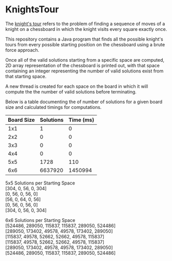 KnightsTour
===========

The [knight's tour](https://en.wikipedia.org/wiki/Knight%27s_tour) refers to
the problem of finding a sequence of moves of a knight on a chessboard in which 
the knight visits every square exactly once. 

This repository contains a Java program that finds all the possible knight's tours
from every possible starting position on the chessboard using a brute force approach.

Once all of the valid solutions starting from a specific space are computed, 2D array representation of 
the chessboard is printed out, with that space containing an integer representing the number of valid
solutions exist from that starting space.

A new thread is created for each space on the board in which it will compute the the number of valid
solutions before terminating.

Below is a table documenting the of number of solutions for a given board size
and calculated timings for computations.

| Board Size | Solutions | Time (ms) |
|------------|-----------|-----------|
| 1x1        |1          |0          |
| 2x2        |0          |0          |
| 3x3        |0          |0          |
| 4x4        |0          |0          |
| 5x5        |1728       |110        |
| 6x6        |6637920    |1450994    |

5x5 Solutions per Starting Space  
[304, 0, 56, 0, 304]  
[0, 56, 0, 56, 0]  
[56, 0, 64, 0, 56]  
[0, 56, 0, 56, 0]  
[304, 0, 56, 0, 304]  

6x6 Solutions per Starting Space  
[524486, 289050, 115837, 115837, 289050, 524486]  
[289050, 173402, 49578, 49578, 173402, 289050]  
[115837, 49578, 52662, 52662, 49578, 115837]  
[115837, 49578, 52662, 52662, 49578, 115837]  
[289050, 173402, 49578, 49578, 173402, 289050]  
[524486, 289050, 115837, 115837, 289050, 524486]  